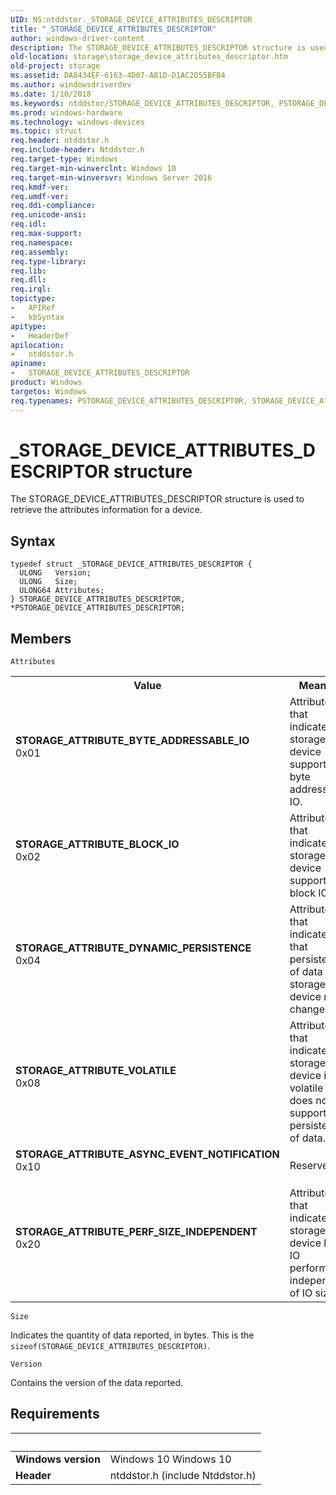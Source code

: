 ```yaml
---
UID: NS:ntddstor._STORAGE_DEVICE_ATTRIBUTES_DESCRIPTOR
title: "_STORAGE_DEVICE_ATTRIBUTES_DESCRIPTOR"
author: windows-driver-content
description: The STORAGE_DEVICE_ATTRIBUTES_DESCRIPTOR structure is used to retrieve the attributes information for a device.
old-location: storage\storage_device_attributes_descriptor.htm
old-project: storage
ms.assetid: DA8434EF-6163-4D07-A81D-D1AC2D55BFB4
ms.author: windowsdriverdev
ms.date: 1/10/2018
ms.keywords: ntddstor/STORAGE_DEVICE_ATTRIBUTES_DESCRIPTOR, PSTORAGE_DEVICE_ATTRIBUTES_DESCRIPTOR, STORAGE_ATTRIBUTE_ASYNC_EVENT_NOTIFICATION, storage.storage_device_attributes_descriptor, STORAGE_ATTRIBUTE_BYTE_ADDRESSABLE_IO, ntddstor/PSTORAGE_DEVICE_ATTRIBUTES_DESCRIPTOR, STORAGE_ATTRIBUTE_PERF_SIZE_INDEPENDENT, STORAGE_ATTRIBUTE_DYNAMIC_PERSISTENCE, _STORAGE_DEVICE_ATTRIBUTES_DESCRIPTOR, STORAGE_DEVICE_ATTRIBUTES_DESCRIPTOR, STORAGE_ATTRIBUTE_VOLATILE, PSTORAGE_DEVICE_ATTRIBUTES_DESCRIPTOR structure pointer [Storage Devices], STORAGE_DEVICE_ATTRIBUTES_DESCRIPTOR structure [Storage Devices], STORAGE_ATTRIBUTE_BLOCK_IO
ms.prod: windows-hardware
ms.technology: windows-devices
ms.topic: struct
req.header: ntddstor.h
req.include-header: Ntddstor.h
req.target-type: Windows
req.target-min-winverclnt: Windows 10
req.target-min-winversvr: Windows Server 2016
req.kmdf-ver: 
req.umdf-ver: 
req.ddi-compliance: 
req.unicode-ansi: 
req.idl: 
req.max-support: 
req.namespace: 
req.assembly: 
req.type-library: 
req.lib: 
req.dll: 
req.irql: 
topictype:
-	APIRef
-	kbSyntax
apitype:
-	HeaderDef
apilocation:
-	ntddstor.h
apiname:
-	STORAGE_DEVICE_ATTRIBUTES_DESCRIPTOR
product: Windows
targetos: Windows
req.typenames: PSTORAGE_DEVICE_ATTRIBUTES_DESCRIPTOR, STORAGE_DEVICE_ATTRIBUTES_DESCRIPTOR
---
```


# _STORAGE_DEVICE_ATTRIBUTES_DESCRIPTOR structure
The STORAGE_DEVICE_ATTRIBUTES_DESCRIPTOR structure is used to retrieve the attributes information for a  device.

## Syntax
````
typedef struct _STORAGE_DEVICE_ATTRIBUTES_DESCRIPTOR {
  ULONG   Version;
  ULONG   Size;
  ULONG64 Attributes;
} STORAGE_DEVICE_ATTRIBUTES_DESCRIPTOR, *PSTORAGE_DEVICE_ATTRIBUTES_DESCRIPTOR;
````

## Members


`Attributes`

<table>
<tr>
<th>Value</th>
<th>Meaning</th>
</tr>
<tr>
<td width="40%"><a id="STORAGE_ATTRIBUTE_BYTE_ADDRESSABLE_IO"></a><a id="storage_attribute_byte_addressable_io"></a><dl>
<dt><b>STORAGE_ATTRIBUTE_BYTE_ADDRESSABLE_IO</b></dt>
<dt>0x01</dt>
</dl>
</td>
<td width="60%">
Attribute that indicates a storage device supports byte addressable IO.

</td>
</tr>
<tr>
<td width="40%"><a id="STORAGE_ATTRIBUTE_BLOCK_IO"></a><a id="storage_attribute_block_io"></a><dl>
<dt><b>STORAGE_ATTRIBUTE_BLOCK_IO</b></dt>
<dt>0x02</dt>
</dl>
</td>
<td width="60%">
Attribute that indicates a storage device supports block IO.

</td>
</tr>
<tr>
<td width="40%"><a id="STORAGE_ATTRIBUTE_DYNAMIC_PERSISTENCE"></a><a id="storage_attribute_dynamic_persistence"></a><dl>
<dt><b>STORAGE_ATTRIBUTE_DYNAMIC_PERSISTENCE</b></dt>
<dt>0x04</dt>
</dl>
</td>
<td width="60%">
Attribute that indicates that persistence of data on storage device may change.

</td>
</tr>
<tr>
<td width="40%"><a id="STORAGE_ATTRIBUTE_VOLATILE"></a><a id="storage_attribute_volatile"></a><dl>
<dt><b>STORAGE_ATTRIBUTE_VOLATILE</b></dt>
<dt>0x08</dt>
</dl>
</td>
<td width="60%">
Attribute that indicates a storage device is volatile and does not support persistence of data.

</td>
</tr>
<tr>
<td width="40%"><a id="STORAGE_ATTRIBUTE_ASYNC_EVENT_NOTIFICATION"></a><a id="storage_attribute_async_event_notification"></a><dl>
<dt><b>STORAGE_ATTRIBUTE_ASYNC_EVENT_NOTIFICATION</b></dt>
<dt>0x10</dt>
</dl>
</td>
<td width="60%">
Reserved

</td>
</tr>
<tr>
<td width="40%"><a id="STORAGE_ATTRIBUTE_PERF_SIZE_INDEPENDENT"></a><a id="storage_attribute_perf_size_independent"></a><dl>
<dt><b>STORAGE_ATTRIBUTE_PERF_SIZE_INDEPENDENT</b></dt>
<dt>0x20</dt>
</dl>
</td>
<td width="60%">
Attribute that indicates a storage device has IO performance independent of IO sizes.

</td>
</tr>
</table>

`Size`

Indicates the quantity of data reported, in bytes. This is the <code>sizeof(STORAGE_DEVICE_ATTRIBUTES_DESCRIPTOR)</code>.

`Version`

Contains the version of the data reported.


## Requirements
| &nbsp; | &nbsp; |
| ---- |:---- |
| **Windows version** | Windows 10 Windows 10 |
| **Header** | ntddstor.h (include Ntddstor.h) |
